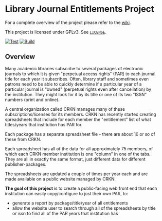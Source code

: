 # Library Journal Entitlements Project

For a complete overview of the project please refer to the [wiki](https://github.com/UPEI-Android/library-journal-entitlements-project/wiki).

This project is licensed under GPLv3. See [`LICENSE`](./LICENSE).

[![Test](https://github.com/UPEI-Android/library-journal-entitlements-project/actions/workflows/test.yml/badge.svg?branch=main)](https://github.com/UPEI-Android/library-journal-entitlements-project/actions/workflows/test.yml)
[![Build](https://github.com/UPEI-Android/library-journal-entitlements-project/actions/workflows/build.yml/badge.svg?branch=release)](https://github.com/UPEI-Android/library-journal-entitlements-project/actions/workflows/build.yml)

## Overview

Many academic libraries subscribe to several packages of electronic journals to which it is given "perpetual access rights" (PAR) to each journal title for each year it subscribes. Often, library staff and sometimes even patrons need to be able to quickly determine if a particular year of a particular journal is "owned" (perpetual rights even after cancellation) by the institution. They might look for it by its title or one of its two "ISSN" numbers (print and online).

A central organization called CRKN manages many of these subscriptions/licenses for its members. CRKN has recently started creating spreadsheets that include for each member the "entitlement" list of what titles/years that institution has PAR for.

Each package has a separate spreadsheet file - there are about 10 or so of these from CRKN.

Each spreadsheet has all of the data for all approximately 75 members, of which each CRKN member institution is one "column" in one of the tabs. They are all in exactly the same format, just different data for different publisher-packages.

The spreadsheets are updated a couple of times per year each and are made available on a public website managed by CRKN.

**The goal of this project** is to create a public-facing web front end that each institution can easily copy/configure to just their own PAR, to:

- generate a report by package/title/year of all entitlements
- allow the website user to search through all of the spreadsheets by title or issn to find all of the PAR years that institution has
